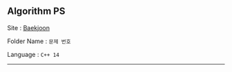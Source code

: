 ## Algorithm PS
Site : [Baekjoon](https://www.acmicpc.net/)

Folder Name : `문제 번호`

Language : `C++ 14`

---
